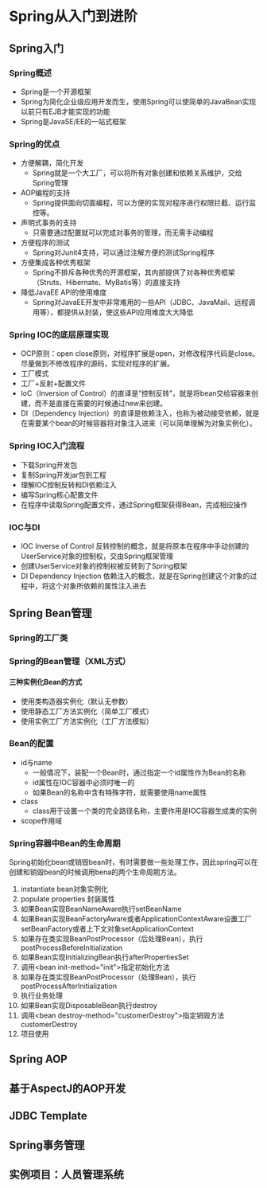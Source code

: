 # Spring从入门到进阶

## Spring入门

### Spring概述
- Spring是一个开源框架
- Spring为简化企业级应用开发而生，使用Spring可以使简单的JavaBean实现以前只有EJB才能实现的功能
- Spring是JavaSE/EE的一站式框架
### Spring的优点
* 方便解耦，简化开发
  - Spring就是一个大工厂，可以将所有对象创建和依赖关系维护，交给Spring管理
* AOP编程的支持
  - Spring提供面向切面编程，可以方便的实现对程序进行权限拦截、运行监控等。
* 声明式事务的支持
  - 只需要通过配置就可以完成对事务的管理，而无需手动编程
* 方便程序的测试
  - Spring对Junit4支持，可以通过注解方便的测试Spring程序
* 方便集成各种优秀框架
  - Spring不排斥各种优秀的开源框架，其内部提供了对各种优秀框架（Struts、Hibernate、MyBatis等）的直接支持
* 降低JavaEE API的使用难度
  - Spring对JavaEE开发中非常难用的一些API（JDBC、JavaMail、远程调用等），都提供从封装，使这些API应用难度大大降低

### Spring IOC的底层原理实现
- OCP原则：open close原则，对程序扩展是open，对修改程序代码是close。尽量做到不修改程序的源码，实现对程序的扩展。
- 工厂模式
- 工厂+反射+配置文件
- IoC（Inversion of Control）的直译是“控制反转”，就是将bean交给容器来创建，而不是直接在需要的时候通过new来创建。
- DI（Dependency Injection）的直译是依赖注入，也称为被动接受依赖，就是在需要某个bean的时候容器将对象注入进来（可以简单理解为对象实例化）。

### Spring IOC入门流程
- 下载Spring开发包
- 复制Spring开发jar包到工程
- 理解IOC控制反转和DI依赖注入
- 编写Spring核心配置文件
- 在程序中读取Spring配置文件，通过Spring框架获得Bean，完成相应操作

### IOC与DI
- IOC Inverse of Control 反转控制的概念，就是将原本在程序中手动创建的UserService对象的控制权，交由Spring框架管理
- 创建UserService对象的控制权被反转到了Spring框架
- DI Dependency Injection 依赖注入的概念，就是在Spring创建这个对象的过程中，将这个对象所依赖的属性注入进去

## Spring Bean管理

### Spring的工厂类
### Spring的Bean管理（XML方式）
#### 三种实例化Bean的方式
- 使用类构造器实例化（默认无参数）
- 使用静态工厂方法实例化（简单工厂模式）
- 使用实例工厂方法实例化（工厂方法模拟）
### Bean的配置
- id与name
  - 一般情况下，装配一个Bean时，通过指定一个id属性作为Bean的名称
  - id属性在IOC容器中必须时唯一的
  - 如果Bean的名称中含有特殊字符，就需要使用name属性
- class
  - class用于设置一个类的完全路径名称，主要作用是IOC容器生成类的实例
- scope作用域
### Spring容器中Bean的生命周期
Spring初始化bean或销毁bean时，有时需要做一些处理工作，因此spring可以在创建和销毁bean的时候调用bena的两个生命周期方法。
1. instantiate bean对象实例化
2. populate properties 封装属性
3. 如果Bean实现BeanNameAware执行setBeanName
4. 如果Bean实现BeanFactoryAware或者ApplicationContextAware设置工厂setBeanFactory或者上下文对象setApplicationContext
5. 如果存在类实现BeanPostProcessor（后处理Bean），执行postProcessBeforeInitialization
6. 如果Bean实现InitializingBean执行afterPropertiesSet
7. 调用\<bean init-method="init">指定初始化方法
8. 如果存在类实现BeanPostProcessor（处理Bean），执行postProcessAfterInitialization
9. 执行业务处理
10. 如果Bean实现DisposableBean执行destroy
11. 调用\<bean destroy-method="customerDestroy">指定销毁方法customerDestroy
12. 项目使用

## Spring AOP

## 基于AspectJ的AOP开发

## JDBC Template

## Spring事务管理

## 实例项目：人员管理系统